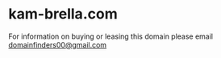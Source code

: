 # kam-brella.com
 For information on buying or leasing this domain please email domainfinders00@gmail.com
